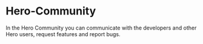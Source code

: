 # Hero-Community
In the Hero Community you can communicate with the developers and other Hero users, request features and report bugs. 
